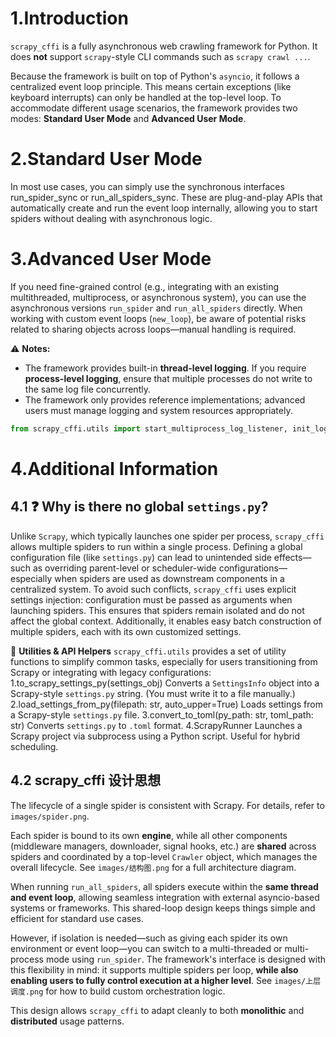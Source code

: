 # 1.Introduction
`scrapy_cffi` is a fully asynchronous web crawling framework for Python. It does **not** support `scrapy`-style CLI commands such as `scrapy crawl ...`.

Because the framework is built on top of Python's `asyncio`, it follows a centralized event loop principle. This means certain exceptions (like keyboard interrupts) can only be handled at the top-level loop. To accommodate different usage scenarios, the framework provides two modes: **Standard User Mode** and **Advanced User Mode**.

# 2.Standard User Mode
In most use cases, you can simply use the synchronous interfaces run_spider_sync or run_all_spiders_sync. These are plug-and-play APIs that automatically create and run the event loop internally, allowing you to start spiders without dealing with asynchronous logic.

# 3.Advanced User Mode
If you need fine-grained control (e.g., integrating with an existing multithreaded, multiprocess, or asynchronous system), you can use the asynchronous versions `run_spider` and `run_all_spiders` directly.
When working with custom event loops (`new_loop`), be aware of potential risks related to sharing objects across loops—manual handling is required.

⚠️ **Notes:**
- The framework provides built-in **thread-level logging**. If you require **process-level logging**, ensure that multiple processes do not write to the same log file concurrently.
- The framework only provides reference implementations; advanced users must manage logging and system resources appropriately.

```python 
from scrapy_cffi.utils import start_multiprocess_log_listener, init_logger_multiprocessing
```

# 4.Additional Information
## 4.1 ❓ **Why is there no global `settings.py`?**
Unlike `Scrapy`, which typically launches one spider per process, `scrapy_cffi` allows multiple spiders to run within a single process. Defining a global configuration file (like `settings.py`) can lead to unintended side effects—such as overriding parent-level or scheduler-wide configurations—especially when spiders are used as downstream components in a centralized system.
To avoid such conflicts, `scrapy_cffi` uses explicit settings injection: configuration must be passed as arguments when launching spiders. This ensures that spiders remain isolated and do not affect the global context. Additionally, it enables easy batch construction of multiple spiders, each with its own customized settings.

🔧 **Utilities & API Helpers**
`scrapy_cffi.utils` provides a set of utility functions to simplify common tasks, especially for users transitioning from Scrapy or integrating with legacy configurations:
1.to_scrapy_settings_py(settings_obj)                       Converts a `SettingsInfo` object into a Scrapy-style `settings.py` string. (You must write it to a file manually.)
2.load_settings_from_py(filepath: str, auto_upper=True)     Loads settings from a Scrapy-style `settings.py` file.
3.convert_to_toml(py_path: str, toml_path: str)             Converts `settings.py` to `.toml` format.
4.ScrapyRunner                                              Launches a Scrapy project via subprocess using a Python script. Useful for hybrid scheduling.

## 4.2 scrapy_cffi 设计思想
The lifecycle of a single spider is consistent with Scrapy. For details, refer to `images/spider.png`.

Each spider is bound to its own **engine**, while all other components (middleware managers, downloader, signal hooks, etc.) are **shared** across spiders and coordinated by a top-level `Crawler` object, which manages the overall lifecycle. See `images/结构图.png` for a full architecture diagram.

When running `run_all_spiders`, all spiders execute within the **same thread and event loop**, allowing seamless integration with external asyncio-based systems or frameworks. This shared-loop design keeps things simple and efficient for standard use cases.

However, if isolation is needed—such as giving each spider its own environment or event loop—you can switch to a multi-threaded or multi-process mode using `run_spider`. The framework's interface is designed with this flexibility in mind: it supports multiple spiders per loop, **while also enabling users to fully control execution at a higher level**. See `images/上层调度.png` for how to build custom orchestration logic.

This design allows `scrapy_cffi` to adapt cleanly to both **monolithic** and **distributed** usage patterns.